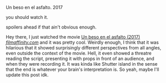 Un beso en el asfalto. 2017

you should watch it.

spoilers ahead if that ain't obvious enough.

Hey there, I just watched the movie [Un beso en el asfalto (2017) *filmaffinity.com*](https://www.filmaffinity.com/mx/film644257.html)
and it was pretty cool. Weirdly enough, I think that it was hilarious that it
showed surprisingly different perspectives from all angles, even outside the
context of the movie. Hell, it even showed a threatre reading the script,
presenting it with props in front of an audience, and when they were recording
it. It was kinda like Shutter island in the sense that the end is whatever your
brain's interpretation is. So yeah, maybe I'll update this post idk.


